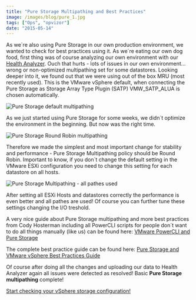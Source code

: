 ```yaml
---
title: "Pure Storage Multipathing and Best Practices"
image: /images/blog/pure_1.jpg
tags: ["Ops", "opvizor"]
date: "2015-05-14"
---
```


As we´re also using Pure Storage in our own production environment, we wanted to check for best practices using it. As we´re eating our own dog food, first thing was of course analyzing our own environment with our [Health Analyzer](https://www.opvizor.com/register/ "Register – Sign up for the #1 VMware Health analyzer"). Ouch that hurts - lots of issues in our own environment... wrong or non-optimized multipathing set for some datastores. Looking deeper into it, we found out that we were using out of the box MRU (most recently used). This is the VMware vSphere default, when connecting the Pure Storage as Storage Array Type Plugin (SATP) VMW\_SATP\_ALUA is chosen automatically.

![Pure Storage  default multipathing](/images/blog/pure_1.jpg)

As we just started using Pure Storage for some weeks, we didn´t optimize the environment in the beginning. But now was the right time.

![Pure Storage Round Robin multipathing](/images/blog/pure_2.jpg)

Therefore we made the simplest and most important change for stability and performance - Pure Storage Multipathing policy should be Round Robin. Important to know, if you don´t change the default setting in the VMware ESXi configuration you need to change this setting for each datastore on all hosts.

![Pure Storage Multipathing - all pathes used](/images/blog/pure_3-300x202.jpg)

After setting all ESXi Hosts and datastores correctly the performance is even better and all pathes are used! Of course you can further tune these settings changing the I/O treshold.

A very nice guide about Pure Storage multipathing and more best practices from Cody Hosterman including all PowerCLI scripts for people don´t want to do all things manually (like us) can be found here: [VMware PowerCLI and Pure Storage](http://codyhosterman.com/2014/06/03/vmware-powercli-and-pure-storage/)

The complete best practice guide can be found here: [Pure Storage and VMware vSphere Best Practices Guide](http://info.purestorage.com/WP-PureStorageandVMwarevSphereBestPracticesGuide_Request.html)

Of course after doing all the changes and uploading our data to Health Analyzer again all issues were detected as resolved! Basic **Pure Storage multipathing** complete!

[Start checking your vSphere storage configuration!](https://www.opvizor.com/register/ "Register – Sign up for the #1 VMware Health analyzer")
